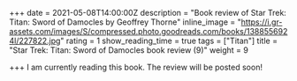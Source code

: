 +++
date = 2021-05-08T14:00:00Z
description = "Book review of Star Trek: Titan: Sword of Damocles by Geoffrey Thorne"
inline_image = "https://i.gr-assets.com/images/S/compressed.photo.goodreads.com/books/1388556924l/227822.jpg"
rating = 1
show_reading_time = true
tags = ["Titan"]
title = "Star Trek: Titan: Sword of Damocles book review (9)"
weight = 9

+++
I am currently reading this book. The review will be posted soon!